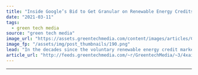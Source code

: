 ```yaml
---
title: "Inside Google’s Bid to Get Granular on Renewable Energy Credits"
date: "2021-03-11"
tags: 
  - green tech media
source: "green tech media"
image_url: "https://assets.greentechmedia.com/content/images/articles/Copy_of_TWB_6126_PRY_Server.jpg"
image_fp: "/assets/img/post_thumbnails/190.png"
lead: "In the decades since the voluntary renewable energy credit marketplace cropped up, a bevy of options for acquiring renewables has bloomed. Companies can choose from options including buying RECs, investing in onsite renewables and signing virtual pow ..."
article_url: "http://feeds.greentechmedia.com/~r/GreentechMedia/~3/4xaiq_UEo2U/inside-googles-bid-to-get-granular-on-renewable-energy-credits"
---
```


---
